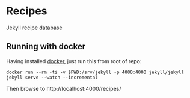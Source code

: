 # Recipes
Jekyll recipe database

## Running with docker
Having installed [docker](https://docker.com), just run this from root of repo:

```
docker run --rm -ti -v $PWD:/srv/jekyll -p 4000:4000 jekyll/jekyll jekyll serve --watch --incremental
```

Then browse to http://localhost:4000/recipes/
